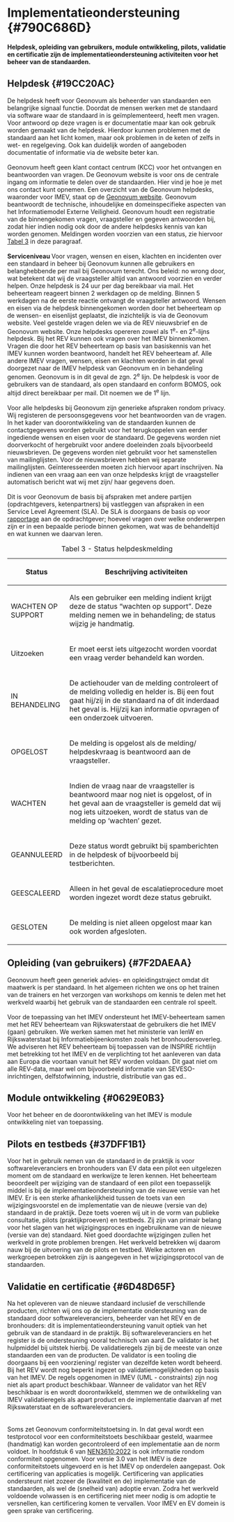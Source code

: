 # Implementatieondersteuning {#790C686D}
<b>Helpdesk, opleiding van gebruikers, module ontwikkeling, pilots, validatie en certificatie zijn de implementatieondersteuning activiteiten voor het beheer van de standaarden.</b>
## Helpdesk  {#19CC20AC}
De helpdesk heeft voor Geonovum als beheerder van standaarden een belangrijke signaal functie. Doordat de mensen werken met de standaard via software waar de standaard in is geïmplementeerd, heeft men vragen. Voor antwoord op deze vragen is er documentatie maar kan ook gebruik worden gemaakt van de helpdesk. Hierdoor kunnen problemen met de standaard aan het licht komen, maar ook problemen in de keten of zelfs in wet- en regelgeving. Ook kan duidelijk worden of aangeboden documentatie of informatie via de website beter kan.
<br/>
<br/>
Geonovum heeft geen klant contact centrum (KCC) voor het ontvangen en beantwoorden van vragen. De Geonovum website is voor ons de centrale ingang om informatie te delen over de standaarden. Hier vind je hoe je met ons contact kunt opnemen. Een overzicht van de Geonovum helpdesks, waaronder voor IMEV, staat op de <a href='https://www.geonovum.nl/over-geonovum/contact' target='_blank'>Geonovum website</a>. Geonovum beantwoordt de technische, inhoudelijke en domeinspecifieke aspecten van het Informatiemodel Externe Veiligheid. Geonovum houdt een registratie van de binnengekomen vragen, vraagsteller en gegeven antwoorden bij, zodat hier indien nodig ook door de andere helpdesks kennis van kan worden genomen. Meldingen worden voorzien van een status, zie hiervoor <a href='#d4e3139'>Tabel 3</a> in deze paragraaf. 
<br/>
<br/>
<b>Serviceniveau </b>
Voor vragen, wensen en eisen, klachten en incidenten over een standaard in beheer bij Geonovum kunnen alle gebruikers en belanghebbende per mail bij Geonovum terecht. Ons beleid: no wrong door, wat betekent dat wij de vraagsteller altijd van antwoord voorzien en verder helpen. 
Onze helpdesk is 24 uur per dag bereikbaar via mail. Het beheerteam reageert binnen 2 werkdagen op de melding. Binnen 5 werkdagen na de eerste reactie ontvangt de vraagsteller antwoord. Wensen en eisen via de helpdesk binnengekomen worden door het beheerteam op de wensen- en eisenlijst geplaatst, die inzichtelijk is via de Geonovum website. Veel gestelde vragen delen we via de REV nieuwsbrief en de Geonovum website. 
Onze helpdesks opereren zowel als 1<sup>e</sup>- en 2<sup>e</sup>-lijns helpdesk. Bij het REV kunnen ook vragen over het IMEV binnenkomen. Vragen die door het REV beheerteam op basis van basiskennis van het IMEV kunnen worden beantwoord, handelt het REV beheerteam af. Alle andere IMEV vragen, wensen,  eisen en klachten worden in dat geval doorgezet naar de IMEV helpdesk van Geonovum en in behandeling genomen. Geonovum is in dit geval de zgn. 2<sup>e</sup> lijn. De helpdesk is voor de gebruikers van de standaard, als open standaard en conform BOMOS, ook altijd direct bereikbaar per mail. Dit noemen we de 1<sup>e</sup> lijn. 
<br/>
<br/>
Voor alle helpdesks bij Geonovum zijn generieke afspraken rondom privacy. Wij registeren de persoonsgegevens voor het beantwoorden van de vragen. In het kader van doorontwikkeling van de  standaarden kunnen de contactgegevens worden gebruikt voor het terugkoppelen van eerder ingediende wensen en eisen voor de standaard. De gegevens worden niet doorverkocht of hergebruikt voor andere doeleinden zoals bijvoorbeeld nieuwsbrieven. De gegevens worden niet gebruikt voor het samenstellen van mailinglijsten. Voor de nieuwsbrieven hebben wij separate mailinglijsten. Geïnteresseerden moeten zich hiervoor apart inschrijven. Na indienen van een vraag aan een van onze helpdesks krijgt de vraagsteller automatisch bericht wat wij met zijn/ haar gegevens doen. 
<br/>
<br/>
Dit is voor Geonovum de basis bij afspraken met andere partijen (opdrachtgevers, ketenpartners) bij vastleggen van afspraken in een Service Level Agreement (SLA). De SLA is doorgaans de basis op voor <a href='#7BCF1AAB'>rapportage</a> aan de opdrachtgever; hoeveel vragen over welke onderwerpen zijn er in een bepaalde periode binnen gekomen, wat was de behandeltijd en wat kunnen we daarvan leren.
<br/>
<table id="d4e3139" style='width: 100%;'><caption>Tabel 3 - Status helpdeskmelding</caption>
<colgroup><col id='col1' style='width: 24.643726103580118%;'>
<col id='col2' style='width: 75.35627389641988%;'>
</colgroup>
<thead><tr><th class='left'><p id='4AC11851'>Status</p></th>
<th class='left'><p id='6CCEC7FF'>Beschrijving activiteiten</p></td>
</tr></thead>
<tbody><tr><td class='left'><p id='22737BEF'>WACHTEN OP SUPPORT</p></td>
<td class='left'><p id='4366389F'>Als een gebruiker een melding indient krijgt deze de status “wachten op support”. Deze melding nemen we in behandeling; de status wijzig je handmatig.</p></td>
</tr>
<tr><td class='left'><p id='11ED0B92'>Uitzoeken</p></td>
<td class='left'><p id='4DE1A280'>Er moet eerst iets uitgezocht worden voordat een vraag verder behandeld kan worden.</p></td>
</tr>
<tr><td class='left'><p id='50588DA5'>IN BEHANDELING</p></td>
<td class='left'><p id='703EE5BB'>De actiehouder van de melding controleert of de melding volledig en helder is. Bij een fout gaat hij/zij in de standaard na of dit inderdaad het geval is. Hij/zij kan informatie opvragen of een onderzoek uitvoeren.</p></td>
</tr>
<tr><td class='left'><p id='7722BB91'>OPGELOST</p></td>
<td class='left'><p id='0A82AEE7'>De melding is opgelost als de melding/ helpdeskvraag is beantwoord aan de vraagsteller.</p></td>
</tr>
<tr><td class='left'><p id='0E2981F4'>WACHTEN</p></td>
<td class='left'><p id='696B265C'>Indien de vraag naar de vraagsteller is beantwoord maar nog niet is opgelost, of in het geval aan de vraagsteller is gemeld dat wij nog iets uitzoeken, wordt de status van de melding op ‘wachten’ gezet.   </p></td>
</tr>
<tr><td class='left'><p id='2507A7C7'>GEANNULEERD</p></td>
<td class='left'><p id='31BC3F62'>Deze status wordt gebruikt bij spamberichten in de helpdesk of bijvoorbeeld bij testberichten.</p></td>
</tr>
<tr><td class='left'><p id='0E35F13B'>GEESCALEERD</p></td>
<td class='left'><p id='46742EFD'>Alleen in het geval de escalatieprocedure moet worden ingezet wordt deze status gebruikt.</p></td>
</tr>
<tr><td class='left'><p id='6D30BE23'>GESLOTEN</p></td>
<td class='left'><p id='01FB39AF'>De melding is niet alleen opgelost maar kan ook worden afgesloten.</p></td>
</tr>
</tbody>
</table>

## Opleiding (van gebruikers) {#7F2DAEAA}
Geonovum heeft geen generiek advies- en opleidingstraject omdat dit maatwerk is per standaard. 
In het algemeen richten we ons op het trainen van de trainers en het verzorgen van workshops om kennis te delen met het werkveld waarbij het gebruik van de standaarden een centrale rol speelt. 
<br/>
<br/>
Voor de toepassing van het IMEV ondersteunt het IMEV-beheerteam samen met het REV beheerteam van Rijkswaterstaat de gebruikers die het IMEV (gaan) gebruiken. We werken samen met het ministerie van IenW en Rijkswaterstaat bij Informatiebijeenkomsten zoals het bronhoudersoverleg. 
We adviseren het REV beheerteam bij toepassen van de INSPIRE richtlijn met betrekking tot  het IMEV en de verplichting tot het aanleveren van data aan Europa die voortaan vanuit het REV worden voldaan. Dit gaat niet om alle REV-data, maar wel om bijvoorbeeld informatie van SEVESO-inrichtingen, delfstofwinning, industrie, distributie van gas ed..  
## Module ontwikkeling {#0629E0B3}
Voor het beheer en de doorontwikkeling van het IMEV is module ontwikkeling niet van toepassing. 
## Pilots en testbeds {#37DFF1B1}
Voor het in gebruik nemen van de standaard in de praktijk is voor softwareleveranciers en bronhouders van EV data een pilot een uitgelezen moment om de standaard en werkwijze te leren kennen. Het beheerteam beoordeelt per wijziging van de standaard of een pilot een toepasselijk middel is bij de implementatieondersteuning van de nieuwe versie van het IMEV. 
Er is een sterke afhankelijkheid tussen de toets van een wijzigingsvoorstel en de implementatie van de nieuwe (versie van de) standaard in de praktijk. Deze toets voeren wij uit in de vorm van publieke consultatie, pilots (praktijkproeven) en testbeds. Zij zijn van primair belang voor het slagen van het wijzigingsproces en ingebruikname van de nieuwe (versie van de) standaard. Niet goed doordachte wijzigingen zullen het werkveld in grote problemen brengen. Het werkveld betrekken wij daarom nauw bij de uitvoering van de pilots en testbed. Welke actoren en werkgroepen betrokken zijn is aangegeven in het wijzigingsprotocol van de standaarden.
## Validatie en certificatie {#6D48D65F}
Na het opleveren van de nieuwe standaard inclusief de verschillende producten, richten wij ons op de implementatie ondersteuning van de standaard door softwareleveranciers, beheerder van het REV en de bronhouders: dit is implementatieondersteuning vanuit optiek van het gebruik van de standaard in de praktijk. Bij softwareleveranciers en het register is de ondersteuning vooral technisch van aard. De validator is het hulpmiddel bij uitstek hierbij. De validatieregels zijn bij de meeste van onze standaarden een van de producten. De validator is een tooling die doorgaans bij een voorziening/ register van dezelfde keten wordt beheerd. Bij het REV wordt nog beperkt ingezet op validatiemogelijkheden op basis van het IMEV. 
De regels opgenomen in IMEV (UML - constraints) zijn nog niet als apart product beschikbaar. Wanneer de validator van het REV beschikbaar is en wordt doorontwikkeld, stemmen we de ontwikkeling van IMEV validatieregels als apart product en de implementatie daarvan af met Rijkswaterstaat en de softwareleveranciers.  
<br/>
<br/>
Soms zet Geonovum conformiteitstoetsing in. In dat geval wordt een testprotocol voor een conformiteitstoets beschikbaar gesteld, waarmee (handmatig) kan worden gecontroleerd of een implementatie aan de norm voldoet. In hoofdstuk 6 van <a href='https://www.geonovum.nl/geo-standaarden/nen-3610-basismodel-voor-informatiemodellen' target='_blank'>NEN3610:2022</a> is ook informatie rondom conformiteit opgenomen. Voor versie 3.0 van het IMEV is deze conformiteitstoets uitgevoerd en is het IMEV op onderdelen aangepast. 
Ook certificering van applicaties is mogelijk. Certificering van applicaties ondersteunt niet zozeer de (kwaliteit en de) implementatie van de standaarden, als wel de (snelheid van) adoptie ervan. Zodra het werkveld voldoende volwassen is en certificering niet meer nodig is om adoptie te versnellen, kan certificering komen te vervallen. Voor IMEV en EV domein is geen sprake van certificering.  
